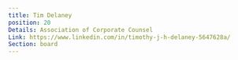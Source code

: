 ```yaml
---
title: Tim Delaney
position: 20
Details: Association of Corporate Counsel
Link: https://www.linkedin.com/in/timothy-j-h-delaney-5647628a/
Section: board
---
```


